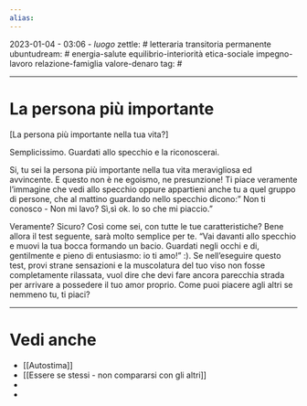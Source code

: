 ```yaml
---
alias: 
---
```

2023-01-04 - 03:06 - *luogo*
zettle: # letteraria transitoria permanente
ubuntudream: # energia-salute equilibrio-interiorità etica-sociale impegno-lavoro relazione-famiglia valore-denaro 
tag: #

---
# La persona più importante
[La persona più importante nella tua vita?]

Semplicissimo. Guardati allo specchio e la riconoscerai.

Si, tu sei la persona più importante nella tua vita meravigliosa ed avvincente. E questo non è ne egoismo, ne presunzione! Ti piace veramente l’immagine che vedi allo specchio oppure appartieni anche tu a quel gruppo di persone, che al mattino guardando nello specchio dicono:” Non ti conosco - Non mi lavo? Sì,sì ok. lo so che mi piaccio.”

Veramente? Sicuro? Così come sei, con tutte le tue caratteristiche? Bene allora il test seguente, sarà molto semplice per te. “Vai davanti allo specchio e muovi la tua bocca formando un bacio. Guardati negli occhi e di, gentilmente e pieno di entusiasmo: io ti amo!” :). Se nell’eseguire questo test, provi strane sensazioni e la muscolatura del tuo viso non fosse completamente rilassata, vuol dire che devi fare ancora parecchia strada per arrivare a possedere il tuo amor proprio. Come puoi piacere agli altri se nemmeno tu, ti piaci?



---
# Vedi anche
- [[Autostima]]
- [[Essere se stessi - non compararsi con gli altri]]
- 
- 